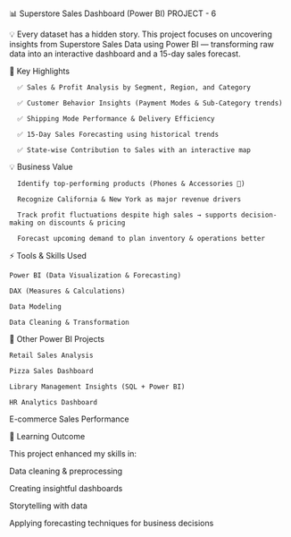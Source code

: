 
📊 Superstore Sales Dashboard (Power BI) PROJECT - 6

💡 Every dataset has a hidden story.
This project focuses on uncovering insights from Superstore Sales Data using Power BI — transforming raw data into an interactive dashboard and a 15-day sales forecast.

🔑 Key Highlights
      
      ✅ Sales & Profit Analysis by Segment, Region, and Category
      
      ✅ Customer Behavior Insights (Payment Modes & Sub-Category trends)
      
      ✅ Shipping Mode Performance & Delivery Efficiency
      
      ✅ 15-Day Sales Forecasting using historical trends
      
      ✅ State-wise Contribution to Sales with an interactive map

💡 Business Value

      Identify top-performing products (Phones & Accessories 📱)
      
      Recognize California & New York as major revenue drivers
      
      Track profit fluctuations despite high sales → supports decision-making on discounts & pricing
      
      Forecast upcoming demand to plan inventory & operations better

⚡ Tools & Skills Used

    Power BI (Data Visualization & Forecasting)
    
    DAX (Measures & Calculations)
    
    Data Modeling
    
    Data Cleaning & Transformation

📂 Other Power BI Projects
    
    Retail Sales Analysis
    
    Pizza Sales Dashboard
    
    Library Management Insights (SQL + Power BI)
    
    HR Analytics Dashboard

E-commerce Sales Performance

🚀 Learning Outcome

This project enhanced my skills in:

Data cleaning & preprocessing

Creating insightful dashboards

Storytelling with data

Applying forecasting techniques for business decisions
